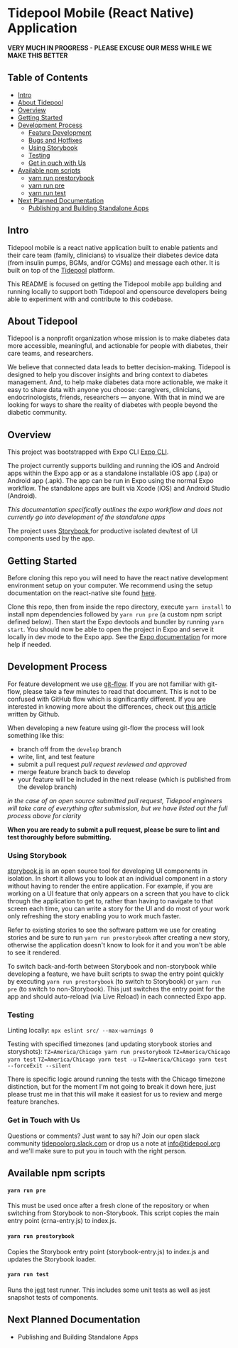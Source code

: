 # Tidepool Mobile (React Native) Application

**VERY MUCH IN PROGRESS - PLEASE EXCUSE OUR MESS WHILE WE MAKE THIS BETTER**

## Table of Contents
- [Intro](#intro)
- [About Tidepool](#about-tidepool)
- [Overview](#overview)
- [Getting Started](#getting-started)
- [Development Process](#development-process)
    - [Feature Development](#feature-development)
    - [Bugs and Hotfixes](#bugs-and-hotfixes)
    - [Using Storybook](#using-storybook)
    - [Testing](#testing)
    - [Get in ouch with Us](#get-in-touch-with-us)
- [Available npm scripts](#available-npm-scripts)
  - [yarn run prestorybook](#yarn-run-prestorybook)
  - [yarn run pre](#yarn-run-pre)
  - [yarn run test](#yarn-run-test)
- [Next Planned Documentation](next-planned-documentation)
    - [Publishing and Building Standalone Apps](#publishing-and-building-standalone-apps-)


## Intro

Tidepool mobile is a react native application built to enable patients and their care team (family, clinicians) to visualize their diabetes device data (from insulin pumps, BGMs, and/or CGMs) and message each other. It is built on top of the [Tidepool](http://tidepool.org/) platform.

This README is focused on getting the Tidepool mobile app building and running locally to support both Tidepool and opensource developers being able to experiment with and contribute to this codebase.


## About Tidepool

Tidepool is a nonprofit organization whose mission is to make diabetes data more accessible, meaningful, and actionable for people with diabetes, their care teams, and researchers.

We believe that connected data leads to better decision-making. Tidepool is designed to help you discover insights and bring context to diabetes management. And, to help make diabetes data more actionable, we make it easy to share data with anyone you choose: caregivers, clinicians, endocrinologists, friends, researchers — anyone. With that in mind we are looking for ways to share the reality of diabetes with people beyond the diabetic community.


## Overview

This project was bootstrapped with Expo CLI [Expo CLI](https://docs.expo.io/versions/latest/workflow/expo-cli/).

The project currently supports building and running the iOS and Android apps within the Expo app or as a standalone installable iOS app (.ipa) or Android app (.apk). The app can be run in Expo using the normal Expo workflow. The standalone apps are built via Xcode (iOS) and Android Studio (Android).

*This documentation specifically outlines the expo workflow and does not currently go into development of the standalone apps*

The project uses [Storybook ](https://storybook.js.org/) for productive isolated dev/test of UI components used by the app.


## Getting Started

Before cloning this repo you will need to have the react native development environment setup on your computer. We recommend using the setup documentation on the react-native site found [here](https://facebook.github.io/react-native/docs/getting-started).

Clone this repo, then from inside the repo directory, execute `yarn install` to install npm dependencies followed by `yarn run pre` (a custom npm script defined below). Then start the Expo devtools and bundler by running `yarn start`. You should now be able to open the project in Expo and serve it locally in dev mode to the Expo app. See the [Expo documentation](http://expo.io) for more help if needed.


## Development Process

For feature development we use [git-flow](https://nvie.com/posts/a-successful-git-branching-model/). If you are not familiar with git-flow, please take a few minutes to read that document. This is not to be confused with GitHub flow which is significantly different. If you are interested in knowing more about the differences, check out [this article](https://githubflow.github.io) written by Github.


When developing a new feature using git-flow the process will look something like this: 
- branch off from the `develop` branch
- write, lint, and test feature
- submit a pull request
*pull request reviewed and approved*
- merge feature branch back to develop
- your feature will be included in the next release (which is published from the develop branch)

*in the case of an open source submitted pull request, Tidepool engineers will take care of everything after submission, but we have listed out the full process above for clarity*

**When you are ready to submit a pull request, please be sure to lint and test thoroughly before submitting.**


### Using Storybook

[storybook.js](https://storybook.js.org) is an open source tool for developing UI components in isolation. In short it allows you to look at an individual component in a story without having to render the entire application. For example, if you are working on a UI feature that only appears on a screen that you have to click through the application to get to, rather than having to navigate to that screen each time, you can write a story for the UI and do most of your work only refreshing the story enabling you to work much faster. 

Refer to existing stories to see the software pattern we use for creating stories and be sure to run `yarn run prestorybook` after creating a new story, otherwise the application doesn't know to look for it and you won't be able to see it rendered. 

To switch back-and-forth between Storybook and non-storybook while developing a feature, we have built scripts to swap the entry point quickly by executing `yarn run prestorybook` (to switch to Storybook) or `yarn run pre` (to switch to non-Storybook). This just switches the entry point for the app and should auto-reload (via Live Reload) in each connected Expo app.


### Testing

Linting locally: `npx eslint src/ --max-warnings 0`

Testing with specified timezones (and updating storybook stories and storyshots): 
`TZ=America/Chicago yarn run prestorybook`
`TZ=America/Chicago yarn test`
`TZ=America/Chicago yarn test -u`
`TZ=America/Chicago yarn test --forceExit --silent` 

There is specific logic around running the tests with the Chicago timezone distinction, but for the moment I'm not going to break it down here, just please trust me in that this will make it easiest for us to review and merge feature branches.


### Get in Touch with Us

Questions or comments? Just want to say hi? Join our open slack community [tidepoolorg.slack.com](http://public-chat.tidepool.org/) or drop us a note at [info@tidepool.org](mailto:info@tidepool.org) and we'll make sure to put you in touch with the right person.


## Available npm scripts

#### `yarn run pre`

This must be used once after a fresh clone of the repository or when switching from Storybook to non-Storybook. This script copies the main entry point (crna-entry.js) to index.js.

#### `yarn run prestorybook`

Copies the Storybook entry point (storybook-entry.js) to index.js and updates the Storybook loader.

#### `yarn run test`

Runs the [jest](https://github.com/facebook/jest) test runner. This includes some unit tests as well as jest snapshot tests of components.


## Next Planned Documentation

- Publishing and Building Standalone Apps